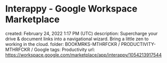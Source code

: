 # Interappy - Google Workspace Marketplace

created: February 24, 2022 1:17 PM (UTC)
description: Supercharge your drive & document links into a navigational wizard. Bring a little zen to working in the cloud.
folder: BOOKMRKS-MTHRFCKR / PRODUCTIVITY-MTHRFCKR / Google
tags: Productivity
url: https://workspace.google.com/marketplace/app/interappy/1054213917544